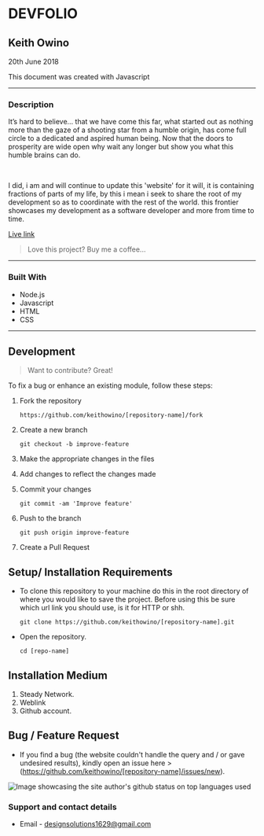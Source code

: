 #   DEVFOLIO

## Keith Owino

20th June 2018


This document was created with Javascript

---

### Description

It’s hard to believe… that we have come this far, what started out
as nothing more than the gaze of a shooting star from a humble origin, has come full circle to a dedicated and aspired human being. Now that the doors to prosperity are wide open why wait any longer but show you what this humble brains can do.

<br>

I did, i am and will continue to update this 'website' for it will, it is containing fractions of parts of my life, by this i mean i seek to share the root of my development so as to coordinate with the rest of the world. this frontier showcases my development as a software developer and more from time to time.

[Live link](https://keithowino.github.io/portfolio/)

>Love this project? Buy me a coffee...
---

### Built With

* Node.js
* Javascript
* HTML
* CSS

---

## Development
> Want to contribute? Great!

To fix a bug or enhance an existing module, follow these steps:

1. Fork the repository

    ```
    https://github.com/keithowino/[repository-name]/fork
    ```
2. Create a new branch

    ```
    git checkout -b improve-feature
    ```
3. Make the appropriate changes in the files
4. Add changes to reflect the changes made
5. Commit your changes

    ```
    git commit -am 'Improve feature'
    ```
6. Push to the branch

    ```
    git push origin improve-feature
    ```
7. Create a Pull Request 


## Setup/ Installation Requirements
- To clone this repository to your machine do this in the root directory of where you would like to save the project. Before using this be sure which url link you should use, is it for HTTP or shh.

    ```
    git clone https://github.com/keithowino/[repository-name].git
    ```

- Open the repository.

    ```
    cd [repo-name]
    ```

<!--
- Navigate to index.html  and open it on your favorite browser Your browser must be JavaScript enabled for this to work
-->

## Installation Medium
1. Steady Network.
2. Weblink
3. Github account.

## Bug / Feature Request

- If you find a bug (the website couldn't handle the query and / or gave undesired results), kindly open an issue here > (https://github.com/keithowino/[repository-name]/issues/new).

<p><img align="center" src="https://github-readme-stats.vercel.app/api/top-langs?username=keithowino&show_icons=true&locale=en&layout=compact" alt="Image showcasing the site author's github status on top languages used" /></p>

### Support and contact details

- Email - designsolutions1629@gmail.com 